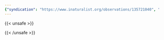 ```yaml
---
{"syndication": "https://www.inaturalist.org/observations/135721040", "date": "2022-09-17T18:48:21-04:00", "taxon": {"name": "Taraxacum erythrospermum", "common_name": "red-seeded dandelion"}, "quality_grade": "needs_id", "identifications_most_agree": false, "species_guess": "red-seeded dandelion", "identifications_most_disagree": false, "captive": false, "project_ids": [4034], "community_taxon_id": null, "geojson": {"type": "Point", "coordinates": [-73.7803283333, 43.0376241667]}, "owners_identification_from_vision": true, "identifications_count": 0, "obscured": false, "num_identification_agreements": 0, "num_identification_disagreements": 0, "place_guess": "Malta, NY, USA", "photos": [{"id": 231525427, "license_code": "cc-by-nc", "original_dimensions": {"width": 1536, "height": 2048}, "url": "https://inaturalist-open-data.s3.amazonaws.com/photos/231525427/square.jpeg", "attribution": "(c) Brandon Rozek, some rights reserved (CC BY-NC)", "flags": []}]}
---
```

{{< unsafe >}}

{{< /unsafe >}}
